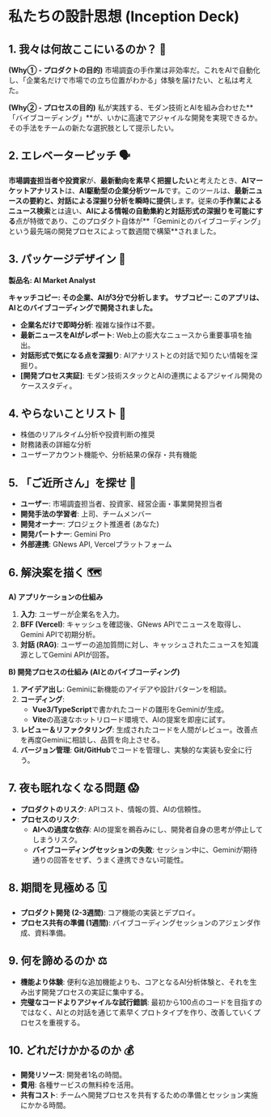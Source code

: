# 私たちの設計思想 (Inception Deck)

## 1. 我々は何故ここにいるのか？ 🎯

**(Why① - プロダクトの目的)**
市場調査の手作業は非効率だ。これをAIで自動化し、「企業名だけで市場での立ち位置がわかる」体験を届けたい、と私は考えた。

**(Why② - プロセスの目的)**
私が実践する、モダン技術とAIを組み合わせた**「バイブコーディング」**が、いかに高速でアジャイルな開発を実現できるか。その手法をチームの新たな選択肢として提示したい。


## 2. エレベーターピッチ 🗣️

**市場調査担当者や投資家**が、**最新動向を素早く把握したい**と考えたとき、**AIマーケットアナリスト**は、**AI駆動型の企業分析ツール**です。このツールは、**最新ニュースの要約と、対話による深掘り分析を瞬時に提供**します。従来の**手作業によるニュース検索**とは違い、**AIによる情報の自動集約と対話形式の深掘りを可能にする**点が特徴であり、このプロダクト自体が**「Geminiとのバイブコーディング」という最先端の開発プロセスによって数週間で構築**されました。

## 3. パッケージデザイン 🎁

**製品名: AI Market Analyst**

**キャッチコピー: その企業、AIが3分で分析します。**
**サブコピー: このアプリは、AIとのバイブコーディングで開発されました。**

- **企業名だけで即時分析**: 複雑な操作は不要。
- **最新ニュースをAIがレポート**: Web上の膨大なニュースから重要事項を抽出。
- **対話形式で気になる点を深掘り**: AIアナリストとの対話で知りたい情報を深掘り。
- **[開発プロセス実証]**: モダン技術スタックとAIの連携によるアジャイル開発のケーススタディ。

## 4. やらないことリスト 🙅

- 株価のリアルタイム分析や投資判断の推奨
- 財務諸表の詳細な分析
- ユーザーアカウント機能や、分析結果の保存・共有機能

## 5. 「ご近所さん」を探せ 🤝

- **ユーザー**: 市場調査担当者、投資家、経営企画・事業開発担当者
- **開発手法の学習者**: 上司、チームメンバー
- **開発オーナー**: プロジェクト推進者 (あなた)
- **開発パートナー**: Gemini Pro
- **外部連携**: GNews API, Vercelプラットフォーム

## 6. 解決案を描く 🗺️

**A) アプリケーションの仕組み**
1. **入力**: ユーザーが企業名を入力。
2. **BFF (Vercel)**: キャッシュを確認後、GNews APIでニュースを取得し、Gemini APIで初期分析。
3. **対話 (RAG)**: ユーザーの追加質問に対し、キャッシュされたニュースを知識源としてGemini APIが回答。

**B) 開発プロセスの仕組み (AIとのバイブコーディング)**
1. **アイデア出し**: Geminiに新機能のアイデアや設計パターンを相談。
2. **コーディング**:
   - **Vue3/TypeScript**で書かれたコードの雛形をGeminiが生成。
   - **Vite**の高速なホットリロード環境で、AIの提案を即座に試す。
3. **レビュー＆リファクタリング**: 生成されたコードを人間がレビュー。改善点を再度Geminiに相談し、品質を向上させる。
4. **バージョン管理**: **Git/GitHub**でコードを管理し、実験的な実装も安全に行う。

## 7. 夜も眠れなくなる問題 😱

- **プロダクトのリスク**: APIコスト、情報の質、AIの信頼性。
- **プロセスのリスク**:
  - **AIへの過度な依存**: AIの提案を鵜呑みにし、開発者自身の思考が停止してしまうリスク。
  - **バイブコーディングセッションの失敗**: セッション中に、Geminiが期待通りの回答をせず、うまく連携できない可能性。

## 8. 期間を見極める 🗓️

- **プロダクト開発 (2-3週間)**: コア機能の実装とデプロイ。
- **プロセス共有の準備 (1週間)**: バイブコーディングセッションのアジェンダ作成、資料準備。

## 9. 何を諦めるのか ⚖️

- **機能より体験**: 便利な追加機能よりも、コアとなるAI分析体験と、それを生み出す開発プロセスの実証に集中する。
- **完璧なコードよりアジャイルな試行錯誤**: 最初から100点のコードを目指すのではなく、AIとの対話を通じて素早くプロトタイプを作り、改善していくプロセスを重視する。

## 10. どれだけかかるのか 💰

- **開発リソース**: 開発者1名の時間。
- **費用**: 各種サービスの無料枠を活用。
- **共有コスト**: チームへ開発プロセスを共有するための準備とセッション実施にかかる時間。
